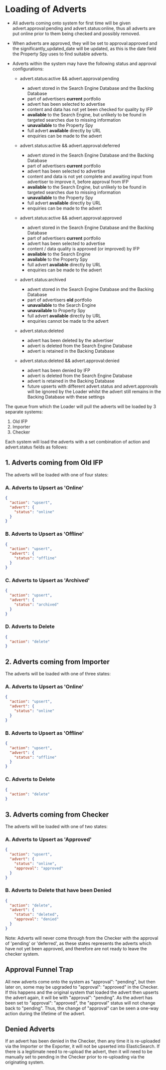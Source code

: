 # Loading of Adverts

- All adverts coming onto system for first time will be given advert.approval:pending and advert.status:online, thus all adverts are put online prior to them being checked and possibly removed.

- When adverts are approved, they will be set to approval:approved and the significantly_updated_date will be updated, as this is the date field the Property Spy uses to find suitable adverts.

- Adverts within the system may have the following status and approval configurations:

    - advert.status:active && advert.approval:pending
        - advert stored in the Search Engine Database and the Backing Database
        - part of advertisers **current** portfolio
        - advert has been selected to advertise
        - content and data has not yet been checked for quality by IFP
        - **available** to the Search Engine, but unlikely to be found in targeted searches due to missing information
        - **unavailable** to the Property Spy
        - full advert **available** directly by URL
        - enquiries can be made to the advert
        
    - advert.status:active && advert.approval:deferred
        - advert stored in the Search Engine Database and the Backing Database
        - part of advertisers **current** portfolio
        - advert has been selected to advertise
        - content and data is not yet complete and awaiting input from advertiser to improve it, before approval from IFP
        - **available** to the Search Engine, but unlikely to be found in targeted searches due to missing information
        - **unavailable** to the Property Spy
        - full advert **available** directly by URL
        - enquiries can be made to the advert
        
    - advert.status:active && advert.approval:approved
        - advert stored in the Search Engine Database and the Backing Database
        - part of advertisers **current** portfolio
        - advert has been selected to advertise
        - content / data quality is approved (or improved) by IFP
        - **available** to the Search Engine
        - **available** to the Property Spy
        - full advert **available** directly by URL
        - enquiries can be made to the advert
        
    - advert.status:archived
        - advert stored in the Search Engine Database and the Backing Database
        - part of advertisers **old** portfolio
        - **unavailable** to the Search Engine
        - **unavailable** to Property Spy
        - full advert **available** directly by URL
        - enquiries cannot be made to the advert
        
    - advert.status:deleted
        - advert has been deleted by the advertiser
        - advert is deleted from the Search Engine Database
        - advert is retained in the Backing Database
        
    - advert.status:deleted && advert.approval:denied
        - advert has been denied by IFP
        - advert is deleted from the Search Engine Database
        - advert is retained in the Backing Database
        - future upserts with different advert.status and advert.approvals will be ignored by the Loader whilst the advert still remains in the Backing Database with these settings

The queue from which the Loader will pull the adverts will be loaded by 3 separate systems:

1. Old IFP
2. Importer
3. Checker

Each system will load the adverts with a set combination of action and advert.status fields as follows:

## 1. Adverts coming from Old IFP

The adverts will be loaded with one of four states:

### A. Adverts to Upsert as 'Online'

```json
{
  "action": "upsert",
  "advert": {
    "status": "online"
  }
}
```

### B. Adverts to Upsert as 'Offline'

```json
{
  "action": "upsert",
  "advert": {
    "status": "offline"
  }
}
```

### C. Adverts to Upsert as 'Archived'

```json
{
  "action": "upsert",
  "advert": {
    "status": "archived"
  }
}
```

### D. Adverts to Delete

```json
{
  "action": "delete"
}
```

## 2. Adverts coming from Importer

The adverts will be loaded with one of three states:

### A. Adverts to Upsert as 'Online'

```json
{
  "action": "upsert",
  "advert": {
    "status": "online"
  }
}
```

### B. Adverts to Upsert as 'Offline'

```json
{
  "action": "upsert",
  "advert": {
    "status": "offline"
  }
}
```

### C. Adverts to Delete

```json
{
  "action": "delete"
}
```

## 3. Adverts coming from Checker

The adverts will be loaded with one of two states:

### A. Adverts to Upsert as 'Approved'

```json
{
  "action": "upsert",
  "advert": {
    "status": "online",
    "approval": "approved"
  }
}
```

### B. Adverts to Delete that have been Denied

```json
{
  "action": "delete",
  "advert": {
    "status": "deleted",
    "approval": "denied"
  }
}
```

Note: Adverts will never come through from the Checker with the approval of 'pending' or 'deferred', as these states represents the adverts which have not yet been approved, and therefore are not ready to leave the checker system.

## Approval Funnel Trap

All new adverts come onto the system as "approval": "pending", but then later on, some may be upgraded to "approval": "approved" in the Checker. If this happens and the original system that loaded the advert then upserts the advert again, it will be with "approval": "pending". As the advert has been set to "approval": "approved", the "approval" status will not change back to "pending". Thus, the change of "approval" can be seen a one-way action during the lifetime of the advert.

## Denied Adverts

If an advert has been denied in the Checker, then any time it is re-uploaded via the Importer or the Exporter, it will not be upserted into ElasticSearch. If there is a legitimate need to re-upload the advert, then it will need to be manually set to pending in the Checker prior to re-uploading via the originating system.
